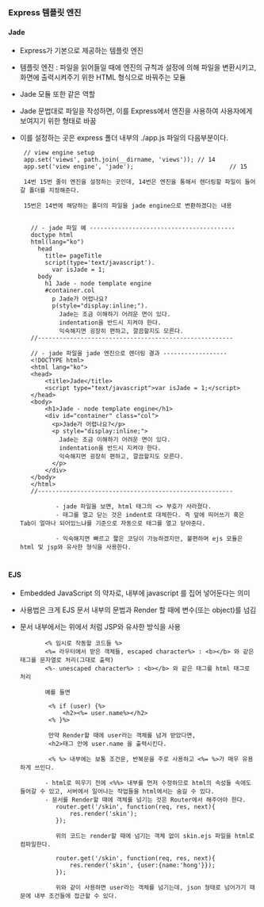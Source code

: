 
#
### Express 템플릿 엔진
   #### Jade
   - Express가 기본으로 제공하는 템플릿 엔진
   - 템플릿 엔진 : 파일을 읽어들일 때에 엔진의 규칙과 설정에 의해 파일을 변환시키고, 화면에 출력시켜주기 위한 HTML 형식으로 바꿔주는 모듈
   - Jade 모듈 또한 같은 역할
   - Jade 문법대로 파일을 작성하면, 이를 Express에서 엔진을 사용하여 사용자에게 보여지기 위한 형태로 바꿈
   - 이를 설정하는 곳은 express 폴더 내부의 ./app.js 파일의 다음부분이다.
	  
          // view engine setup
          app.set('views', path.join(__dirname, 'views')); // 14
          app.set('view engine', 'jade');                           // 15

          14번 15번 줄이 엔진을 설정하는 곳인데, 14번은 엔진을 통해서 렌더링할 파일이 들어갈 폴더를 지정해준다.

          15번은 14번에 해당하는 폴더의 파일을 jade engine으로 변환하겠다는 내용
		  

			// - jade 파일 예 -----------------------------------------
			doctype html
			html(lang="ko")
			  head
				title= pageTitle
				script(type='text/javascript').
				  var isJade = 1;
			  body
				h1 Jade - node template engine
				#container.col
				  p Jade가 어렵나요?
				  p(style="display:inline;").
					Jade는 조금 이해하기 어려운 면이 있다.
					indentation을 반드시 지켜야 한다.
					익숙해지면 굉장히 편하고, 깔끔할지도 모른다.
			//-------------------------------------------------------

			// - jade 파일을 jade 엔진으로 렌더링 결과 ------------------
			<!DOCTYPE html>
			<html lang="ko">
			<head>
				<title>Jade</title>
				<script type="text/javascript">var isJade = 1;</script>
			</head>
			<body>
				<h1>Jade - node template engine</h1>
				<div id="container" class="col">
				  <p>Jade가 어렵나요?</p>
				  <p style="display:inline;">
					Jade는 조금 이해하기 어려운 면이 있다.
					indentation을 반드시 지켜야 한다.
					익숙해지면 굉장히 편하고, 깔끔할지도 모른다.
				  </p>
				</div>
			</body>
			</html>
			//-------------------------------------------------------

				   - jade 파일을 보면, html 태그의 <> 부호가 사라졌다.
				   - 태그를 열고 닫는 것은 indent로 대체한다. 즉 앞에 띄어쓰기 혹은 Tab이 얼마나 되어있느냐를 기준으로 자동으로 태그를 열고 닫아준다.

				   - 익숙해지면 빠르고 짧은 코딩이 가능하겠지만, 불편하며 ejs 모듈은 html 및 jsp와 유사한 형식을 사용한다.

#
#### EJS
  - Embedded JavaScript 의 약자로, 내부에 javascript 를 집어 넣어둔다는 의미
  - 사용법은 크게 EJS 문서 내부의 문법과 Render 할 때에 변수(또는 object)를 넘김
  - 문서 내부에서는 위에서 처럼 JSP와 유사한 방식을 사용

			   <% 임시로 작동할 코드들 %>
			   <%= 라우터에서 받은 객체들, escaped character%> : <b></b> 와 같은 태그를 문자열로 처리(그대로 출력)
			   <%- unescaped character%> : <b></b> 와 같은 태그를 html 태그로 처리

			   예를 들면

				<% if (user) {%>
					<h2><%= user.name%></h2>
				<% }%>

				만약 Render할 때에 user라는 객체를 넘겨 받았다면,
				<h2>태그 안에 user.name 을 출력시킨다.

				<% %> 내부에는 보통 조건문, 반복문을 주로 사용하고 <%= %>가 매우 유용하게 쓰인다.

			   - html로 띄우기 전에 <%%> 내부를 먼저 수정하므로 html의 속성들 속에도 들어갈 수 있고, 서버에서 일어나는 작업들을 html에서는 숨길 수 있다.
			   - 문서를 Render할 때에 객체를 넘기는 것은 Router에서 해주어야 한다.
				  router.get('/skin', function(req, res, next){
					  res.render('skin');
				  });

				  위의 코드는 render할 때에 넘기는 객체 없이 skin.ejs 파일을 html로 컴파일한다.

				  router.get('/skin', function(req, res, next){
					  res.render('skin', {user:{name:'hong'}});
				  });

				  위와 같이 사용하면 user라는 객체를 넘기는데, json 형태로 넘어가기 때문에 내부 조건들에 접근할 수 있다.
